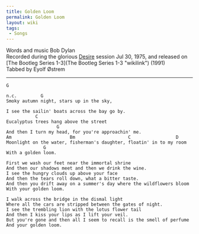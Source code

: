 ```yaml
---
title: Golden Loom
permalink: Golden Loom
layout: wiki
tags:
 - Songs
---
```


Words and music Bob Dylan  
Recorded during the glorious [Desire](Desire "wikilink") session Jul 30,
1975, and released on [The Bootleg Series
1-3](The Bootleg Series 1-3 "wikilink") (1991)  
 Tabbed by Eyolf Østrem

* * * * *

    G

    n.c.         G
    Smoky autumn night, stars up in the sky,

    I see the sailin' boats across the bay go by.
               C
    Eucalyptus trees hang above the street
                       G
    And then I turn my head, for you're approachin' me.
    Am                      Bm                    C                 D
    Moonlight on the water, fisherman's daughter, floatin' in to my room
                  G
    With a golden loom.

    First we wash our feet near the immortal shrine
    And then our shadows meet and then we drink the wine.
    I see the hungry clouds up above your face
    And then the tears roll down, what a bitter taste.
    And then you drift away on a summer's day where the wildflowers bloom
    With your golden loom.

    I walk across the bridge in the dismal light
    Where all the cars are stripped between the gates of night.
    I see the trembling lion with the lotus flower tail
    And then I kiss your lips as I lift your veil.
    But you're gone and then all I seem to recall is the smell of perfume
    And your golden loom.
